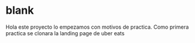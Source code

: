 # blank
Hola este proyecto lo empezamos con motivos de practica.
Como primera practica se clonara la landing page de uber eats
